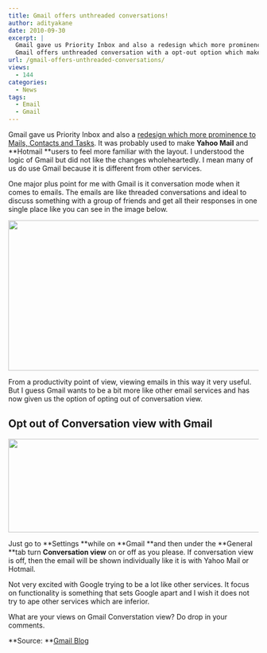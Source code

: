 ```yaml
---
title: Gmail offers unthreaded conversations!
author: adityakane
date: 2010-09-30
excerpt: |
  Gmail gave us Priority Inbox and also a redesign which more prominence to Mails, Contacts and Tasks. It was probably used to make Yahoo Mail and Hotmail users to feel more familiar with the layout. I understood the logic of Gmail but did not the changes wholeheartedly. I mean many of us do use Gmail because it is different from other services.
  Gmail offers unthreaded conversation with a opt-out option which makes it look a lot more like Hotmail and Yahoo Mail.
url: /gmail-offers-unthreaded-conversations/
views:
  - 144
categories:
  - News
tags:
  - Email
  - Gmail
---
```

Gmail gave us Priority Inbox and also a [redesign which more prominence to Mails, Contacts and Tasks][1]. It was probably used to make **Yahoo Mail** and **Hotmail **users to feel more familiar with the layout. I understood the logic of Gmail but did not like the changes wholeheartedly. I mean many of us do use Gmail because it is different from other services.

One major plus point for me with Gmail is it conversation mode when it comes to emails. The emails are like threaded conversations and ideal to discuss something with a group of friends and get all their responses in one single place like you can see in the image below.

<a rel="attachment wp-att-30489" href="http://devilsworkshop.org/gmail-offers-unthreaded-conversations/gmail_threaded_converstations/"><img class="alignnone size-full wp-image-30489" title="gmail_threaded_converstations" src="http://cdn.devilsworkshop.org/files/2010/09/gmail_threaded_converstations.png" alt="" width="550" height="302" /></a>

From a productivity point of view, viewing emails in this way it very useful. But I guess Gmail wants to be a bit more like other email services and has now given us the option of opting out of conversation view.

## Opt out of Conversation view with Gmail

<a rel="attachment wp-att-30492" href="http://devilsworkshop.org/gmail-offers-unthreaded-conversations/gmail_conversation_view/"><img class="alignnone size-full wp-image-30492" title="gmail_conversation_view" src="http://cdn.devilsworkshop.org/files/2010/09/gmail_conversation_view.png" alt="" width="550" height="188" /></a>

Just go to **Settings **while on **Gmail **and then under the **General **tab turn **Conversation view** on or off as you please. If conversation view is off, then the email will be shown individually like it is with Yahoo Mail or Hotmail.

Not very excited with Google trying to be a lot like other services. It focus on functionality is something that sets Google apart and I wish it does not try to ape other services which are inferior.

What are your views on Gmail Converstation view? Do drop in your comments.

**Source: **<a href="http://gmailblog.blogspot.com/2010/09/turn-off-gmails-conversation-view.html" onclick="_gaq.push(['_trackEvent', 'outbound-article', 'http://gmailblog.blogspot.com/2010/09/turn-off-gmails-conversation-view.html', 'Gmail Blog']);" >Gmail Blog</a>

 [1]: http://devilsworkshop.org/new-gmail-layout-brings-contacts-and-tasks-into-focus/
